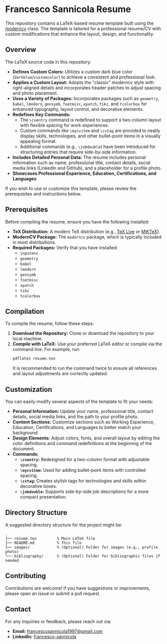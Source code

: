# Francesco Sannicola Resume

This repository contains a LaTeX-based resume template built using the [moderncv](https://www.ctan.org/pkg/moderncv) class. The template is tailored for a professional resume/CV with custom modifications that enhance the layout, design, and functionality.

## Overview

The LaTeX source code in this repository:

- **Defines Custom Colors:** Utilizes a custom dark blue color (`darkblue`/`customcolor`) to achieve a consistent and professional look.
- **Applies a Custom Layout:** Adopts the "classic" moderncv style with right-aligned details and incorporates header patches to adjust spacing and photo placement.
- **Uses a Variety of Packages:** Incorporates packages such as `geometry`, `babel`, `lmodern`, `gensymb`, `footmisc`, `xpatch`, `tikz`, and `tcolorbox` for enhanced typography, layout control, and decorative elements.
- **Redefines Key Commands:**
  - The `\cventry` command is redefined to support a two-column layout with flexible spacing for work experiences.
  - Custom commands like `\mycvitem` and `\cvtag` are provided to neatly display skills, technologies, and other bullet-point items in a visually appealing format.
  - Additional commands (e.g., `\jobdouble`) have been introduced for structuring entries that require side-by-side information.
- **Includes Detailed Personal Data:** The resume includes personal information such as name, professional title, contact details, social media links (LinkedIn and GitHub), and a placeholder for a profile photo.
- **Showcases Professional Experience, Education, Certifications, and Languages**

If you wish to use or customize this template, please review the prerequisites and instructions below.

## Prerequisites

Before compiling the resume, ensure you have the following installed:

- **TeX Distribution:** A modern TeX distribution (e.g., [TeX Live](https://www.tug.org/texlive/) or [MiKTeX](https://miktex.org/)).
- **ModernCV Package:** The `moderncv` package, which is typically included in most distributions.
- **Required Packages:** Verify that you have installed:
  - `inputenc`
  - `geometry`
  - `babel`
  - `lmodern`
  - `gensymb`
  - `footmisc`
  - `xpatch`
  - `tikz`
  - `tcolorbox`

## Compilation

To compile the resume, follow these steps:

1. **Download the Repository:** Clone or download the repository to your local machine.
2. **Compile with LaTeX:** Use your preferred LaTeX editor or compile via the command line. For example, run:
   ```bash
   pdflatex resume.tex
   ```
   It is recommended to run the command twice to ensure all references and layout adjustments are correctly updated.

## Customization

You can easily modify several aspects of the template to fit your needs:

- **Personal Information:** Update your name, professional title, contact details, social media links, and the path to your profile photo.
- **Content Sections:** Customize sections such as Working Experience, Education, Certifications, and Languages to better match your background.
- **Design Elements:** Adjust colors, fonts, and overall layout by editing the color definitions and command redefinitions at the beginning of the document.
- **Commands:**
  - **`\cventry`:** Redesigned for a two-column format with adjustable spacing.
  - **`\mycvitem`:** Used for adding bullet-point items with controlled spacing.
  - **`\cvtag`:** Creates stylish tags for technologies and skills within decorative boxes.
  - **`\jobdouble`:** Supports side-by-side job descriptions for a more compact presentation.

## Directory Structure

A suggested directory structure for the project might be:

```
.
├── resume.tex         % Main LaTeX file
├── README.md          % This file
├── images/            % (Optional) Folder for images (e.g., profile photo)
└── bibliography/      % (Optional) Folder for bibliographic files if needed
```

## Contributing

Contributions are welcome! If you have suggestions or improvements, please open an issue or submit a pull request.

## Contact

For any inquiries or feedback, please reach out via:

- **Email:** [francescosannicola1997@gmail.com](mailto:francescosannicola1997@gmail.com)
- **LinkedIn:** [francesco-sannicola](https://www.linkedin.com/in/francesco-sannicola)
